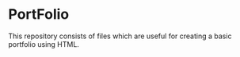 # PortFolio
This repository consists of files which are useful for creating a basic portfolio using HTML.
